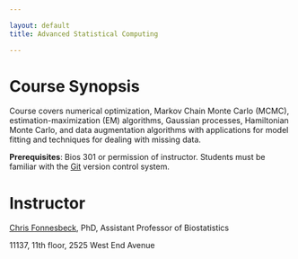 ```yaml
---

layout: default
title: Advanced Statistical Computing

---
```


# Course Synopsis

Course covers numerical optimization, Markov Chain Monte Carlo (MCMC), estimation-maximization (EM) algorithms, Gaussian processes, Hamiltonian Monte Carlo, and data augmentation algorithms with applications for model fitting and techniques for dealing with missing data.

**Prerequisites**: Bios 301 or permission of instructor. Students must be familiar with the [Git](http://git-scm.com/) version control system.


# Instructor

[Chris Fonnesbeck](chris.fonnesbeck@vanderbilt.edu), PhD, Assistant Professor of Biostatistics

11137, 11th floor, 2525 West End Avenue

